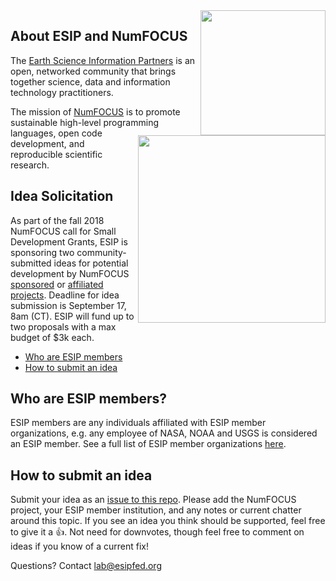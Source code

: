 <img src="http://www.esipfed.org/sites/default/files/esip-logo.png" align="right" width="200" />
<img src="https://numfocus.org/wp-content/uploads/2017/07/NumFocus_LRG.png" align="right" width="300" />

## About ESIP and NumFOCUS

The <a href="http://esipfed.org/" target="_blank">Earth Science Information Partners</a> is an open, networked community that brings together science, data and information technology practitioners. 

The mission of <a href="https://numfocus.org/community/mission"> NumFOCUS</a> is to promote sustainable high-level programming languages, open code development, and reproducible scientific research. 

## Idea Solicitation
As part of the fall 2018 NumFOCUS call for Small Development Grants, ESIP is sponsoring two community-submitted ideas for potential development by NumFOCUS [sponsored](https://numfocus.org/sponsored-projects/) or [affiliated projects](https://numfocus.org/sponsored-projects/affiliated-projects). Deadline for idea submission is September 17, 8am (CT). ESIP will fund up to two proposals with a max budget of $3k each.

- [Who are ESIP members](#who-are-esip-members)
- [How to submit an idea](#how-to-submit-an-idea) 

## Who are ESIP members?
ESIP members are any individuals affiliated with ESIP member organizations, e.g. any employee of NASA, NOAA and USGS is considered an ESIP member. See a full list of ESIP member organizations [here](http://esipfed.org/partners).

## How to submit an idea
Submit your idea as an [issue to this repo](https://github.com/ESIPFed/NUMfocusFallDev/issues). Please add the NumFOCUS project, your ESIP member institution, and any notes or current chatter around this topic. If you see an idea you think should be supported, feel free to give it a :+1:. Not need for downvotes, though feel free to comment on ideas if you know of a current fix!

Questions? Contact lab@esipfed.org
